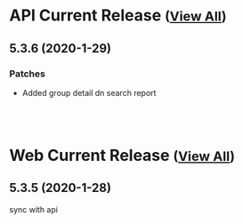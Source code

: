 
# API Current Release <small>([View All](/API.md))</small>
## 5.3.6 (2020-1-29)
### Patches 

- Added group detail dn search report

<br><br>
# Web Current Release <small>([View All](/Web.md))</small>
## 5.3.5 (2020-1-28)
sync with api

  